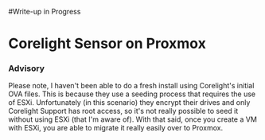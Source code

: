 #Write-up in Progress

# Corelight Sensor on Proxmox
### Advisory
Please note, I haven't been able to do a fresh install using Corelight's initial OVA files. This is because they use a seeding process that requires the use of ESXi. Unfortunately (in this scenario) they encrypt their drives and only Corelight Support has root access, so it's not really possible to seed it without using ESXi (that I'm aware of). With that said, once you create a VM with ESXi, you are able to migrate it really easily over to Proxmox.
